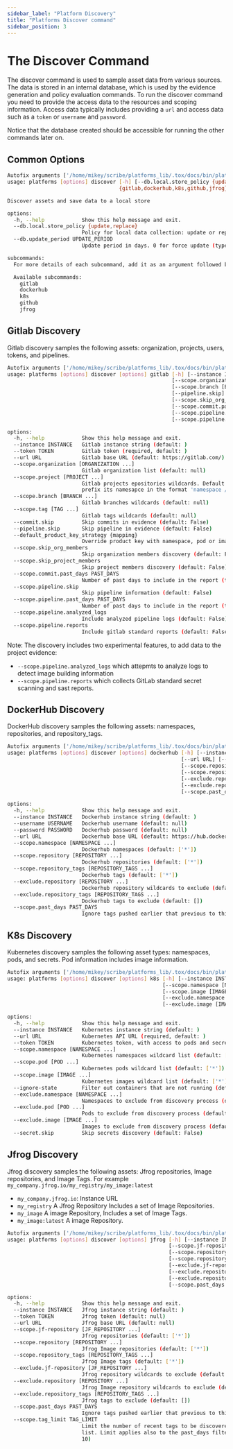 ```yaml
---
sidebar_label: "Platform Discovery"
title: "Platforms Discover command"
sidebar_position: 3
---
```


# The Discover Command
The discover command is used to sample asset data from various sources. The data is stored in an internal database, which is used by the evidence generation and policy evaluation commands. To run the discover command you need to provide the access data to the resources and scoping information. Access data typically includes providing a `url` and access data such as a `token` or `username` and `password`.

Notice that the database created should be accessible for running the other commands later on.

## Common Options
<!--
{
    "command": "platforms discover --help"
}
-->
<!-- { "object-type": "command-output-start" } -->
```bash
Autofix arguments ['/home/mikey/scribe/platforms_lib/.tox/docs/bin/platforms', 'discover', '--help']
usage: platforms [options] discover [-h] [--db.local.store_policy {update,replace}] [--db.update_period UPDATE_PERIOD]
                                    {gitlab,dockerhub,k8s,github,jfrog} ...

Discover assets and save data to a local store

options:
  -h, --help            Show this help message and exit.
  --db.local.store_policy {update,replace}
                        Policy for local data collection: update or replace (default: update)
  --db.update_period UPDATE_PERIOD
                        Update period in days. 0 for force update (type: int, default: 0)

subcommands:
  For more details of each subcommand, add it as an argument followed by --help.

  Available subcommands:
    gitlab
    dockerhub
    k8s
    github
    jfrog
```
<!-- { "object-type": "command-output-end" } -->


<!--
The `--db.local.store_policy` option defines the policy for handling local data collection, allowing either "update" to modify existing data or "replace" to overwrite it entirely, with "update" as the default behavior. When using `replace` only data relevant to the specific platform will be replaced.

The `--db.update_period` option specifies whether to run the discovery if it has been already done in the previous period, specified in days.
-->

## Gitlab Discovery
Gitlab discovery samples the following assets: organization, projects, users, tokens, and pipelines.
<!--
{
    "command": "platforms discover gitlab --help"
}
-->
<!-- { "object-type": "command-output-start" } -->
```bash
Autofix arguments ['/home/mikey/scribe/platforms_lib/.tox/docs/bin/platforms', 'discover', 'gitlab', '--help']
usage: platforms [options] discover [options] gitlab [-h] [--instance INSTANCE] [--token TOKEN] [--url URL]
                                                     [--scope.organization [ORGANIZATION ...]] [--scope.project [PROJECT ...]]
                                                     [--scope.branch [BRANCH ...]] [--scope.tag [TAG ...]] [--commit.skip]
                                                     [--pipeline.skip] [--default_product_key_strategy {mapping}]
                                                     [--scope.skip_org_members] [--scope.skip_project_members]
                                                     [--scope.commit.past_days PAST_DAYS] [--scope.pipeline.skip]
                                                     [--scope.pipeline.past_days PAST_DAYS] [--scope.pipeline.analyzed_logs]
                                                     [--scope.pipeline.reports]

options:
  -h, --help            Show this help message and exit.
  --instance INSTANCE   Gitlab instance string (default: )
  --token TOKEN         Gitlab token (required, default: )
  --url URL             Gitlab base URL (default: https://gitlab.com/)
  --scope.organization [ORGANIZATION ...]
                        Gitlab organization list (default: null)
  --scope.project [PROJECT ...]
                        Gitlab projects epositories wildcards. Default is all projects. Note that a project name includes as a
                        prefix its namesapce in the format 'namespace / project_name' (default: ['*'])
  --scope.branch [BRANCH ...]
                        Gitlab branches wildcards (default: null)
  --scope.tag [TAG ...]
                        Gitlab tags wildcards (default: null)
  --commit.skip         Skip commits in evidence (default: False)
  --pipeline.skip       Skip pipeline in evidence (default: False)
  --default_product_key_strategy {mapping}
                        Override product key with namespace, pod or image names (default: mapping)
  --scope.skip_org_members
                        Skip organization members discovery (default: False)
  --scope.skip_project_members
                        Skip project members discovery (default: False)
  --scope.commit.past_days PAST_DAYS
                        Number of past days to include in the report (type: int, default: 28)
  --scope.pipeline.skip
                        Skip pipeline information (default: False)
  --scope.pipeline.past_days PAST_DAYS
                        Number of past days to include in the report (type: int, default: 30)
  --scope.pipeline.analyzed_logs
                        Include analyzed pipeline logs (default: False)
  --scope.pipeline.reports
                        Include gitlab standard reports (default: False)
```
<!-- { "object-type": "command-output-end" } -->

Note:
The discovery includes two experimental features, to add data to the project evidence:
* `--scope.pipeline.analyzed_logs` which attepmts to analyze logs to detect image building information
* `--scope.pipeline.reports` which collects GitLab standard secret scanning and sast reports.
<!--
To run the discovery process on a Gitlab account:
```bash
platforms discover gitlab --token $TOKEN
```
The token should have admin permissions (as it is needed for reading secrets information).

#### Gitlab Discovery Options
The option `--token `is mandatory and used for providing the GitLab token, with a default set from the environment variables CI_JOB_TOKEN or GITLAB_TOKEN.

The option `--url` sets the GitLab base URL, with a default value of "https://gitlab.com/".

The option `--instance` allows specifying a unique GitLab instance string, with an empty string as the default.

The option `--scope.organization` is used to specify GitLab organizations with a default wildcard ["*"] to include all.

The option `--scope.skip_org_members` enables skipping the discovery of organization members.

The option `--scope.project` specifies GitLab projects or repositories to include, using wildcards with a default of ["*"].

The option `--scope.skip_project_members` allows for skipping the discovery of project members.

The option `--scope.branch` is used for specifying GitLab branch wildcards to include, with ["*"] as the default to include all branches.

The option `--commit.skip` enables skipping the discovery of commits.

The option `--scope.commit.past_days` sets the number of past days to include in commit reports, with a default of 30 days.

The option `--scope.pipeline.skip` allows for opting out of pipeline discovery.

The option `--scope.pipeline.past_days` determines the number of past days to include in pipeline reports, also defaulting to 30 days.

The option `--scope.pipeline.analyzed_logs` includes analyzed pipeline logs in the discovery output.
-->
## DockerHub Discovery
DockerHub discovery samples the following assets: namespaces, repositories, and repository_tags.
<!--
{
    "command": "platforms discover dockerhub --help"
}
-->
<!-- { "object-type": "command-output-start" } -->
```bash
Autofix arguments ['/home/mikey/scribe/platforms_lib/.tox/docs/bin/platforms', 'discover', 'dockerhub', '--help']
usage: platforms [options] discover [options] dockerhub [-h] [--instance INSTANCE] [--username USERNAME] [--password PASSWORD]
                                                        [--url URL] [--scope.namespace [NAMESPACE ...]]
                                                        [--scope.repository [REPOSITORY ...]]
                                                        [--scope.repository_tags [REPOSITORY_TAGS ...]]
                                                        [--exclude.repository [REPOSITORY ...]]
                                                        [--exclude.repository_tags [REPOSITORY_TAGS ...]]
                                                        [--scope.past_days PAST_DAYS]

options:
  -h, --help            Show this help message and exit.
  --instance INSTANCE   Dockerhub instance string (default: )
  --username USERNAME   Dockerhub username (default: null)
  --password PASSWORD   Dockerhub password (default: null)
  --url URL             Dockerhub base URL (default: https://hub.docker.com)
  --scope.namespace [NAMESPACE ...]
                        Dockerhub namespaces (default: ['*'])
  --scope.repository [REPOSITORY ...]
                        Dockerhub repositories (default: ['*'])
  --scope.repository_tags [REPOSITORY_TAGS ...]
                        Dockerhub tags (default: ['*'])
  --exclude.repository [REPOSITORY ...]
                        Dockerhub repository wildcards to exclude (default: [])
  --exclude.repository_tags [REPOSITORY_TAGS ...]
                        Dockerhub tags to exclude (default: [])
  --scope.past_days PAST_DAYS
                        Ignore tags pushed earlier that previous to this number of days (type: int, default: 30)
```
<!-- { "object-type": "command-output-end" } -->

<!--
To run the discovery process on a DockerHub account:
```bash
platforms discover dockerhub --username $USERNAME --password $PASSWORD
```

#### DockerHub Discovery Options
The option `--username` allows for the specification of a DockerHub username, with the default set from the environment variable DOCKERHUB_USERNAME.

The option `--password provides` for entering a DockerHub password, with the default coming from the environment variable DOCKERHUB_PASSWORD.

The option `--url` sets the DockerHub base URL, defaulting to "https://hub.docker.com".

The option `--instance` is used to specify a unique DockerHub instance string, with an empty string as the default.

The option `--scope.namespace` allows specifying DockerHub namespaces, defaulting to the username or ["*"] for all namespaces.

The option `--scope.repository` is used for specifying DockerHub repositories to include, with a default wildcard ["*"].

The option `--scope.repository_tags` specifies DockerHub tags to include, with a default of ["*"] to include all tags.

The option `--exclude.repository` is used for listing DockerHub repository wildcards to exclude from the discovery process.

The option `--exclude.repository_tags` provides for specifying DockerHub tags to exclude from the discovery process.

The option `--scope.past_days` sets the number of past days for considering tags, ignoring those pushed earlier than this number of days, with a default of 30 days.
-->

## K8s Discovery
Kubernetes discovery samples the following asset types: namespaces, pods, and secrets. Pod information includes image information.
<!--
{
    "command": "platforms discover k8s --help"
}
-->
<!-- { "object-type": "command-output-start" } -->
```bash
Autofix arguments ['/home/mikey/scribe/platforms_lib/.tox/docs/bin/platforms', 'discover', 'k8s', '--help']
usage: platforms [options] discover [options] k8s [-h] [--instance INSTANCE] [--url URL] [--token TOKEN]
                                                  [--scope.namespace [NAMESPACE ...]] [--scope.pod [POD ...]]
                                                  [--scope.image [IMAGE ...]] [--ignore-state]
                                                  [--exclude.namespace [NAMESPACE ...]] [--exclude.pod [POD ...]]
                                                  [--exclude.image [IMAGE ...]] [--secret.skip]

options:
  -h, --help            Show this help message and exit.
  --instance INSTANCE   Kubernetes instance string (default: )
  --url URL             Kubernetes API URL (required, default: )
  --token TOKEN         Kubernetes token, with access to pods and secrets (required, default: )
  --scope.namespace [NAMESPACE ...]
                        Kubernetes namespaces wildcard list (default: ['*'])
  --scope.pod [POD ...]
                        Kubernetes pods wildcard list (default: ['*'])
  --scope.image [IMAGE ...]
                        Kubernetes images wildcard list (default: ['*'])
  --ignore-state        Filter out containers that are not running (default: False)
  --exclude.namespace [NAMESPACE ...]
                        Namespaces to exclude from discovery process (default: [])
  --exclude.pod [POD ...]
                        Pods to exclude from discovery process (default: [])
  --exclude.image [IMAGE ...]
                        Images to exclude from discovery process (default: [])
  --secret.skip         Skip secrets discovery (default: False)
```
<!-- { "object-type": "command-output-end" } -->

<!--
To run the discover process on a K8s cluster:
```bash
platforms discover k8s --url https://my-cluster --token $TOKEN
```

For all discovery capabilities, the token should have permissions for the namespaces, pods, and secrets resources. Scripts for automating the generation of these tokens are provided separately.

Note: only secrets-metadata is stored in the database, not the actual secrets.

#### K8s Discovery Options

The option `--url` is used for specifying the Kubernetes API URL, which is mandatory and can be set by an environment variable K8S_URL if not provided directly.

The option `--token` is used for providing the authentication token required for access to Kubernetes pods and secrets, mandatory and can be sourced from an environment variable K8S_TOKEN if not explicitly provided.

The option `--scope.namespace` is used for specifying Kubernetes namespaces to be included in the discovery process, using a wildcard list with a default of ["*"] to include all.

The option `--scope.pod` is used for defining a list of Kubernetes pods to be included in the discovery process, with a default wildcard ["*"] to include all pods.

The option `--scope.image` is used for specifying Kubernetes images be to included in the discovery process, using a wildcard list with a default of ["*"] to include all images.

The option `--exclude.namespace` is used for listing namespaces that should be excluded from the discovery process.

The option `--exclude.pod` is used for identifying specific pods to exclude from the discovery process.

The option `--exclude.image` is used for specifying images to exclude from the discovery process.

The option `--scope.secret.skip` is used for opting out of secrets discovery within the Kubernetes environment.
-->

## Jfrog Discovery
Jfrog discovery samples the following assets: Jfrog repositories, Image repositories, and Image Tags.
For example `my_company.jfrog.io/my_registry/my_image:latest`

* `my_company.jfrog.io`: Instance URL
* `my_registry` A Jfrog Repository Includes a set of Image Repositories.
* `my_image` A image Repository, Includes a set of Image Tags.
* `my_image:latest` A image Repository.

<!--
{
    "command": "platforms discover jfrog --help"
}
-->
<!-- { "object-type": "command-output-start" } -->
```bash
Autofix arguments ['/home/mikey/scribe/platforms_lib/.tox/docs/bin/platforms', 'discover', 'jfrog', '--help']
usage: platforms [options] discover [options] jfrog [-h] [--instance INSTANCE] [--token TOKEN] [--url URL]
                                                    [--scope.jf-repository [JF_REPOSITORY ...]]
                                                    [--scope.repository [REPOSITORY ...]]
                                                    [--scope.repository_tags [REPOSITORY_TAGS ...]]
                                                    [--exclude.jf-repository [JF_REPOSITORY ...]]
                                                    [--exclude.repository [REPOSITORY ...]]
                                                    [--exclude.repository_tags [REPOSITORY_TAGS ...]]
                                                    [--scope.past_days PAST_DAYS] [--scope.tag_limit TAG_LIMIT]

options:
  -h, --help            Show this help message and exit.
  --instance INSTANCE   Jfrog instance string (default: )
  --token TOKEN         Jfrog token (default: null)
  --url URL             Jfrog base URL (default: null)
  --scope.jf-repository [JF_REPOSITORY ...]
                        Jfrog repositories (default: ['*'])
  --scope.repository [REPOSITORY ...]
                        Jfrog Image repositories (default: ['*'])
  --scope.repository_tags [REPOSITORY_TAGS ...]
                        Jfrog Image tags (default: ['*'])
  --exclude.jf-repository [JF_REPOSITORY ...]
                        Jfrog repository wildcards to exclude (default: [])
  --exclude.repository [REPOSITORY ...]
                        Jfrog Image repository wildcards to exclude (default: [])
  --exclude.repository_tags [REPOSITORY_TAGS ...]
                        Jfrog tags to exclude (default: [])
  --scope.past_days PAST_DAYS
                        Ignore tags pushed earlier that previous to this number of days (type: int, default: 30)
  --scope.tag_limit TAG_LIMIT
                        Limit the number of recent tags to be discovered. Scoping to tag names is done on the limited tag
                        list. Limit applies also to the past_days filter. 0 for no limit, default is 10. (type: int, default:
                        10)
```
<!-- { "object-type": "command-output-end" } -->
